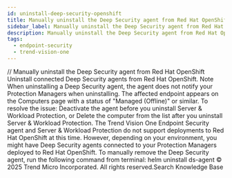 ```yaml
---
id: uninstall-deep-security-openshift
title: Manually uninstall the Deep Security agent from Red Hat OpenShift
sidebar_label: Manually uninstall the Deep Security agent from Red Hat OpenShift
description: Manually uninstall the Deep Security agent from Red Hat OpenShift
tags:
  - endpoint-security
  - trend-vision-one
---
```


/*<![CDATA[*/ $('#title').html($('meta[name=map-description]').attr('content')); /*]]>*/ Manually uninstall the Deep Security agent from Red Hat OpenShift Uninstall connected Deep Security agents from Red Hat OpenShift. Note When uninstalling a Deep Security agent, the agent does not notify your Protection Managers when uninstalling. The affected endpoint appears on the Computers page with a status of "Managed (Offline)" or similar. To resolve the issue: Deactivate the agent before you uninstall Server & Workload Protection, or Delete the computer from the list after you uninstall Server & Workload Protection. The Trend Vision One Endpoint Security agent and Server & Workload Protection do not support deployments to Red Hat OpenShift at this time. However, depending on your environment, you might have Deep Security agents connected to your Protection Managers deployed to Red Hat OpenShift. To manually remove the Deep Security agent, run the following command from terminal: helm uninstall ds-agent © 2025 Trend Micro Incorporated. All rights reserved.Search Knowledge Base